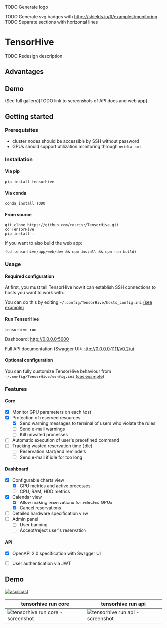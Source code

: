 TODO Generate logo

TODO Generate svg badges with https://shields.io/#/examples/monitoring
TODO Separate sections with horizontal lines
# TensorHive
TODO Redesign description

## Advantages
## Demo
(See full gallery)[TODO link to screenshots of API docs and web app]

## Getting started
### Prerequisites
* cluster nodes should be accessible by SSH without password
* GPUs should support utilization monitoring through ```nvidia-smi```

### Installation
#### Via pip
```shell
pip install tensorhive
```
#### Via conda
```shell
conda install TODO
```
#### From source
```shell
git clone https://github.com/roscisz/TensorHive.git
cd TensorHive
pip install .
```
If you want to also build the web app:
```shell
(cd tensorhive/app/web/dev && npm install && npm run build)
```
### Usage
#### Required configuration
At first, you must tell TensorHive how it can establish SSH connections to hosts you want to work with.

You can do this by editing `~/.config/TensorHive/hosts_config.ini` [(see example)](https://github.com/roscisz/TensorHive/blob/feature/fixes_and_cleanups_before_release/tensorhive/hosts_config.ini)

#### Run TensorHive
```shell
tensorhive run
```

Dashboard: http://0.0.0.0:5000

Full API documentation (Swagger UI): http://0.0.0.0:1111/v0.2/ui

#### Optional configuration
You can fully customize TensorHive behaviour from `~/.config/TensorHive/config.ini`
[(see example)](https://github.com/roscisz/TensorHive/blob/feature/fixes_and_cleanups_before_release/tensorhive/default_config.ini)
  
### Features
#### Core
- [x] Monitor GPU parameters on each host
- [x] Protection of reserved resources
    - [x] Send warning messages to terminal of users who violate the rules
    - [ ] Send e-mail warnings
    - [ ] Kill unwated processes
- [ ] Automatic execution of user's predefined command
- [ ] Tracking wasted reservation time (idle)
    - [ ] Reservation start/end reminders
    - [ ] Send e-mail if idle for too long
#### Dashboard
- [x] Configurable charts view
    - [x] GPU metrics and active processes
    - [ ] CPU, RAM, HDD metrics
- [x] Calendar view
    - [x] Allow making reservations for selected GPUs
    - [x] Cancel reservations
- [ ] Detailed hardware specification view
- [ ] Admin panel
    - [ ] User banning
    - [ ] Accept/reject user's reservation

#### API
- [x] OpenAPI 2.0 specification with Swagger UI
- [ ] User authentication via JWT


## Demo

[![asciicast](https://asciinema.org/a/hzQMCvvZMqtv8mtCafQ0l4TFk.png)](https://asciinema.org/a/hzQMCvvZMqtv8mtCafQ0l4TFk)

<table>
<thead>
<tr>
<th>tensorhive run core</th>
<th>tensorhive run api</th>
</tr>
</thead>
<tbody>
<tr>
<td><img src="https://i.imgur.com/lkTv5xH.png" alt="tensorhive run core - screenshot"></td>
<td><img src="https://i.imgur.com/sR4PAbZ.png" alt="tensorhive run api - screenshot"></td>
</tr>
</tbody>
</table>
